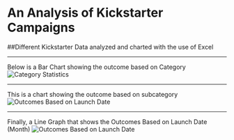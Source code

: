 # An Analysis of Kickstarter Campaigns
##Different Kickstarter Data analyzed and charted with the use of Excel

---

Below is a Bar Chart showing the outcome based on Category
![Category Statistics](https://user-images.githubusercontent.com/60283799/167960254-debbf0d2-4f11-49b1-9036-5f46b4b562e7.png)

---

This is a chart showing the outcome based on subcategory
![Outcomes Based on Launch Date](https://user-images.githubusercontent.com/60283799/167960315-4cb3cc2b-62ce-4b7a-94a1-60655fdcc7d0.png)

---

Finally, a Line Graph that shows the Outcomes Based on Launch Date (Month)
![Outcomes Based on Launch Date](https://user-images.githubusercontent.com/60283799/167960392-26a49108-9026-4b39-b00f-866f70392436.png)
